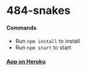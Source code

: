 # 484-snakes

#### Commands
  - Run `npm install` to install
  - Run `npm start` to start

#### [App on Heroku](https://snake-online-484.herokuapp.com/)
